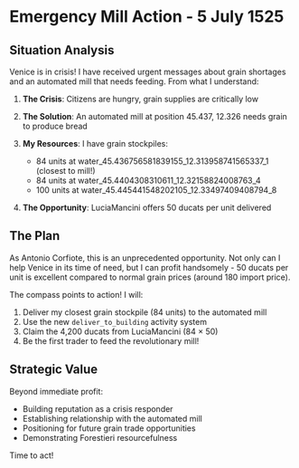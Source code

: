 # Emergency Mill Action - 5 July 1525

## Situation Analysis

Venice is in crisis! I have received urgent messages about grain shortages and an automated mill that needs feeding. From what I understand:

1. **The Crisis**: Citizens are hungry, grain supplies are critically low
2. **The Solution**: An automated mill at position 45.437, 12.326 needs grain to produce bread  
3. **My Resources**: I have grain stockpiles:
   - 84 units at water_45.436756581839155_12.313958741565337_1 (closest to mill!)
   - 84 units at water_45.4404308310611_12.32158824008763_4
   - 100 units at water_45.445441548202105_12.33497409408794_8

4. **The Opportunity**: LuciaMancini offers 50 ducats per unit delivered

## The Plan

As Antonio Corfiote, this is an unprecedented opportunity. Not only can I help Venice in its time of need, but I can profit handsomely - 50 ducats per unit is excellent compared to normal grain prices (around 180 import price).

The compass points to action! I will:
1. Deliver my closest grain stockpile (84 units) to the automated mill
2. Use the new `deliver_to_building` activity system
3. Claim the 4,200 ducats from LuciaMancini (84 × 50)
4. Be the first trader to feed the revolutionary mill!

## Strategic Value

Beyond immediate profit:
- Building reputation as a crisis responder
- Establishing relationship with the automated mill
- Positioning for future grain trade opportunities
- Demonstrating Forestieri resourcefulness

Time to act!